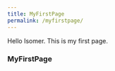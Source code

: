 ```yaml
---
title: MyFirstPage
permalink: /myfirstpage/
---
```

Hello Isomer. This is my first page.
### **MyFirstPage**
